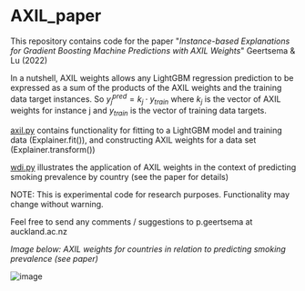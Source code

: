 # AXIL_paper

This repository contains code for the paper "*Instance-based Explanations for Gradient Boosting Machine Predictions with AXIL Weights*" Geertsema & Lu (2022)

In a nutshell, AXIL weights allows any LightGBM regression prediction to be expressed as a sum of the products of the AXIL weights and the training data target instances. So $y_{j}^{pred}= k_{j} \cdot y_{train}$ where $k_{j}$ is the vector of AXIL weights for instance j and $y_{train}$ is the vector of training data targets.

[axil.py](axil.py) contains functionality for fitting to a LightGBM model and training data (Explainer.fit()), and constructing AXIL weights for a data set (Explainer.transform())

[wdi.py](wdi.py) illustrates the application of AXIL weights in the context of predicting smoking prevalence by country (see the paper for details)

NOTE: This is experimental code for research purposes. Functionality may change without warning.

Feel free to send any comments / suggestions to p.geertsema at auckland.ac.nz

*Image below: AXIL weights for countries in relation to predicting smoking prevalence (see paper)*

![image](https://user-images.githubusercontent.com/78324985/205521898-85c37c94-d3a8-4f1f-a101-f57f2e62c1e8.png)

